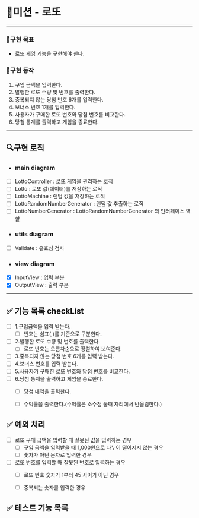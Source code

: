 # 🚀미션 - 로또

---

### 💙구현 목표

- 로또 게임 기능을 구현해야 한다.

### 📜구현 동작

1. 구입 금액을 입력한다.
2. 발행한 로또 수량 및 번호를 출력한다.
3. 중복되지 않는 당첨 번호 6개를 입력한다.
4. 보너스 번호 1개를 입력한다.
5. 사용자가 구매한 로또 번호와 당첨 번호를 비교한다.
6. 당첨 통계를 출력하고 게임을 종료한다.

---

## 🔍구현 로직

- ### main diagram

- [ ] LottoController : 로또 게임을 관리하는 로직
- [ ] Lotto : 로또 값(데이터)를 저장하는 로직
- [ ] LottoMachine : 랜덤 값을 저장하는 로직
- [ ] LottoRandomNumberGenerator : 랜덤 값 추출하는 로직
- [ ] LottoNumberGenerator : LottoRandomNumberGenerator 의 인터페이스 역할

- ### utils diagram

- [ ] Validate : 유효성 검사

- ### view diagram

- [x] InputView : 입력 부분
- [x] OutputView : 출력 부분

---

## ✅ 기능 목록 checkList

- [ ] 1.구입금액을 입력 받는다.
  - [ ] 번호는 쉼표(,)를 기준으로 구분한다.
- [ ] 2.발행한 로또 수량 및 번호를 출력한다.
  - [ ] 로또 번호는 오름차순으로 정렬하여 보여준다.
- [ ] 3.중복되지 않는 당첨 번호 6개를 입력 받는다.
- [ ] 4.보너스 번호를 입력 받는다.
- [ ] 5.사용자가 구매한 로또 번호와 당첨 번호를 비교한다.
- [ ] 6.당첨 통계을 출력하고 게임을 종료한다.
  - [ ] 당첨 내역을 출력한다.
  - [ ] 수익률을 출력한다.(수익률은 소수점 둘째 자리에서 반올림한다.)



## ✅ 예외 처리

- [ ] 로또 구매 급액을 입력할 때 잘못된 값을 입력하는 경우
  - [ ] 구입 금액을 입력받을 때 1,000원으로 나누어 떨어지지 않는 경우
  - [ ] 숫자가 아닌 문자로 입력한 경우
- [ ] 로또 번호를 입력할 때 잘못된 번호로 입력하는 경우
  - [ ] 로또 번호 숫자가 1부터 45 사이가 아닌 경우
  - [ ] 중복되는 숫자를 입력한 경우



## ✅ 테스트 기능 목록
